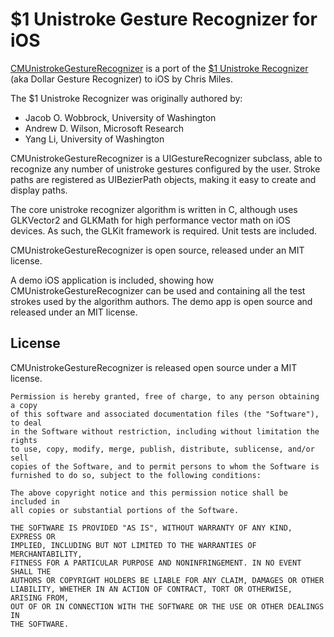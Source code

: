 $1 Unistroke Gesture Recognizer for iOS
=======================================

[CMUnistrokeGestureRecognizer][1] is a port of the [$1 Unistroke Recognizer][2]
(aka Dollar Gesture Recognizer) to iOS by Chris Miles.

[1]: https://github.com/chrismiles/CMUnistrokeGestureRecognizer "CMUnistrokeGestureRecognizer"
[2]: http://depts.washington.edu/aimgroup/proj/dollar/ "$1 Unistroke Recognizer"

The $1 Unistroke Recognizer was originally authored by:
  
  * Jacob O. Wobbrock, University of Washington
  * Andrew D. Wilson, Microsoft Research
  * Yang Li, University of Washington

CMUnistrokeGestureRecognizer is a UIGestureRecognizer subclass, able to recognize
any number of unistroke gestures configured by the user.  Stroke paths are registered
as UIBezierPath objects, making it easy to create and display paths.

The core unistroke recognizer algorithm is written in C, although uses GLKVector2
and GLKMath for high performance vector math on iOS devices. As such, the GLKit
framework is required. Unit tests are included.

CMUnistrokeGestureRecognizer is open source, released under an MIT license.

A demo iOS application is included, showing how CMUnistrokeGestureRecognizer can be used
and containing all the test strokes used by the algorithm authors. The demo app is open
source and released under an MIT license.


License
-------

CMUnistrokeGestureRecognizer is released open source under a MIT license.

    Permission is hereby granted, free of charge, to any person obtaining a copy
    of this software and associated documentation files (the "Software"), to deal
    in the Software without restriction, including without limitation the rights
    to use, copy, modify, merge, publish, distribute, sublicense, and/or sell
    copies of the Software, and to permit persons to whom the Software is
    furnished to do so, subject to the following conditions:

    The above copyright notice and this permission notice shall be included in
    all copies or substantial portions of the Software.

    THE SOFTWARE IS PROVIDED "AS IS", WITHOUT WARRANTY OF ANY KIND, EXPRESS OR
    IMPLIED, INCLUDING BUT NOT LIMITED TO THE WARRANTIES OF MERCHANTABILITY,
    FITNESS FOR A PARTICULAR PURPOSE AND NONINFRINGEMENT. IN NO EVENT SHALL THE
    AUTHORS OR COPYRIGHT HOLDERS BE LIABLE FOR ANY CLAIM, DAMAGES OR OTHER
    LIABILITY, WHETHER IN AN ACTION OF CONTRACT, TORT OR OTHERWISE, ARISING FROM,
    OUT OF OR IN CONNECTION WITH THE SOFTWARE OR THE USE OR OTHER DEALINGS IN
    THE SOFTWARE.
